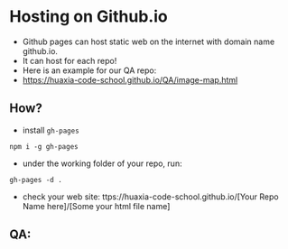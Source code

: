 # Hosting on Github.io

* Github pages can host static web on the internet with domain name github.io.
* It can host for each repo!
* Here is an example for our QA repo:
* https://huaxia-code-school.github.io/QA/image-map.html

## How?
* install `gh-pages`
```
npm i -g gh-pages
```
* under the working folder of your repo, run:
```
gh-pages -d .
```
* check your web site:
ttps://huaxia-code-school.github.io/[Your Repo Name here]/[Some your html file name]

## QA:
